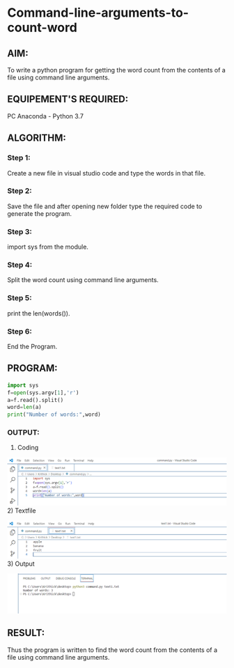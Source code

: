 # Command-line-arguments-to-count-word
## AIM:
To write a python program for getting the word count from the contents of a file using command line arguments.
## EQUIPEMENT'S REQUIRED: 
PC
Anaconda - Python 3.7
## ALGORITHM: 
### Step 1:
Create a new file in visual studio code and type the words in that file.
### Step 2: 
 Save the file and after opening new folder type the required code to generate the program.
### Step 3: 
import sys from the module.
### Step 4:  
Split the word count using command line arguments.
### Step 5: 
print the len(words()).
### Step 6: 
End the Program.
## PROGRAM:
```python
import sys
f=open(sys.argv[1],'r')
a=f.read().split()
word=len(a)
print("Number of words:",word)
```

### OUTPUT:
1) Coding

![code](Commandpy.png)
2) Textfile

![text](Commandtextfile.png)
3) Output

![output](Commandoutput.png)

## RESULT:

Thus the program is written to find the word count from the contents of a file using command line arguments.
